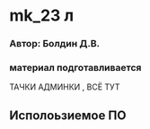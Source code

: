 # mk_23 л

### Автор: Болдин Д.В.
### материал подготавливается 

ТАЧКИ АДМИНКИ , ВСЁ ТУТ 

## Исполоьзиемое ПО
<!--  <!--- Comments 
 1)_ ctrl+ ё - для открытия терминала  
 2) Язык маркдаун - язак разметки 
 для создание прошивки нужен кросс компилятор 
 arm-none-eabi-g++^C
  <!--- Comments 
 1)_ ctrl+ ё - для открытия терминала  
 2) Язык маркдаун - язак разметки 
 для создание прошивки нужен кросс компилятор 
 arm-none-eabi-g++^C
 arm- архитектура процсессора 
 none-отсутствие системы 
 g++- 
   arm
    git --version---система контроля версий 
    cmake --version--- система сборки
    make --version---
    arm-none-eabi-g++ --version
    cd-chanche directory
    cd 133/mk/1 ---для создания пар
    git config user.name "Болдин Дмитрий 133 "---  для созданяи репризитория.
     git log--- показывает историю комитов в терминале

     git log --oneline--- для краткой запипси 
     git checkout--- для получения чего-то из хранилища(всё что было отслежино b сохранено)
     git checkout main --- для отката на самую последнюю точку 

     ---1)Папка  (ctrl+h для открытия скрытых папок- где есть репризиторйи)
      |
      |
      |
     add"+"-ик возле файла
      |
      |
      |  
      V   
     ---2)ИНдекс(stage)
      |
      |
      |
    commit
      |
      |
      | 
      V
     ---3)РЕпризиторий хранение стории папок 
    НУжно 2действ
       1) мы просим ситему и просим создать о том какие 
          

    парсинг --- разбор 

    

    
 3) >
 3) >

git clone (пишим адресс ) - для клонирования  